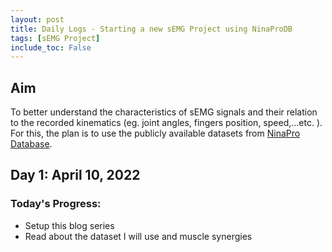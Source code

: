 ```yaml
---
layout: post
title: Daily Logs - Starting a new sEMG Project using NinaProDB
tags: [sEMG Project]
include_toc: False
---
```

## Aim
To better understand the characteristics of sEMG signals and their relation to the recorded kinematics (eg. joint 
angles, fingers position, speed,...etc. ). For this, the plan is to use the publicly available datasets from [NinaPro 
Database](http://ninaweb.hevs.ch).

## Day 1: April 10, 2022 
### Today's Progress:
- Setup this blog series
- Read about the dataset I will use and muscle synergies







